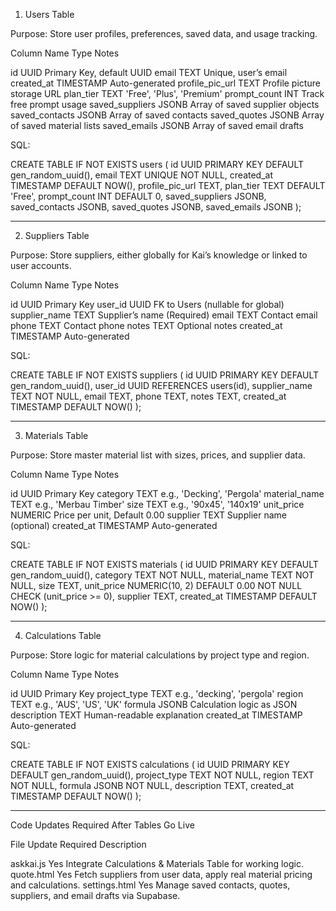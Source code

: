 1. Users Table

Purpose:
Store user profiles, preferences, saved data, and usage tracking.

Column Name	Type	Notes

id	UUID	Primary Key, default UUID
email	TEXT	Unique, user’s email
created_at	TIMESTAMP	Auto-generated
profile_pic_url	TEXT	Profile picture storage URL
plan_tier	TEXT	'Free', 'Plus', 'Premium'
prompt_count	INT	Track free prompt usage
saved_suppliers	JSONB	Array of saved supplier objects
saved_contacts	JSONB	Array of saved contacts
saved_quotes	JSONB	Array of saved material lists
saved_emails	JSONB	Array of saved email drafts


SQL:

CREATE TABLE IF NOT EXISTS users (
    id UUID PRIMARY KEY DEFAULT gen_random_uuid(),
    email TEXT UNIQUE NOT NULL,
    created_at TIMESTAMP DEFAULT NOW(),
    profile_pic_url TEXT,
    plan_tier TEXT DEFAULT 'Free',
    prompt_count INT DEFAULT 0,
    saved_suppliers JSONB,
    saved_contacts JSONB,
    saved_quotes JSONB,
    saved_emails JSONB
);


---

2. Suppliers Table

Purpose:
Store suppliers, either globally for Kai’s knowledge or linked to user accounts.

Column Name	Type	Notes

id	UUID	Primary Key
user_id	UUID	FK to Users (nullable for global)
supplier_name	TEXT	Supplier’s name (Required)
email	TEXT	Contact email
phone	TEXT	Contact phone
notes	TEXT	Optional notes
created_at	TIMESTAMP	Auto-generated


SQL:

CREATE TABLE IF NOT EXISTS suppliers (
    id UUID PRIMARY KEY DEFAULT gen_random_uuid(),
    user_id UUID REFERENCES users(id),
    supplier_name TEXT NOT NULL,
    email TEXT,
    phone TEXT,
    notes TEXT,
    created_at TIMESTAMP DEFAULT NOW()
);


---

3. Materials Table

Purpose:
Store master material list with sizes, prices, and supplier data.

Column Name	Type	Notes

id	UUID	Primary Key
category	TEXT	e.g., 'Decking', 'Pergola'
material_name	TEXT	e.g., 'Merbau Timber'
size	TEXT	e.g., '90x45', '140x19'
unit_price	NUMERIC	Price per unit, Default 0.00
supplier	TEXT	Supplier name (optional)
created_at	TIMESTAMP	Auto-generated


SQL:

CREATE TABLE IF NOT EXISTS materials (
    id UUID PRIMARY KEY DEFAULT gen_random_uuid(),
    category TEXT NOT NULL,
    material_name TEXT NOT NULL,
    size TEXT,
    unit_price NUMERIC(10, 2) DEFAULT 0.00 NOT NULL CHECK (unit_price >= 0),
    supplier TEXT,
    created_at TIMESTAMP DEFAULT NOW()
);


---

4. Calculations Table

Purpose:
Store logic for material calculations by project type and region.

Column Name	Type	Notes

id	UUID	Primary Key
project_type	TEXT	e.g., 'decking', 'pergola'
region	TEXT	e.g., 'AUS', 'US', 'UK'
formula	JSONB	Calculation logic as JSON
description	TEXT	Human-readable explanation
created_at	TIMESTAMP	Auto-generated


SQL:

CREATE TABLE IF NOT EXISTS calculations (
    id UUID PRIMARY KEY DEFAULT gen_random_uuid(),
    project_type TEXT NOT NULL,
    region TEXT NOT NULL,
    formula JSONB NOT NULL,
    description TEXT,
    created_at TIMESTAMP DEFAULT NOW()
);


---

Code Updates Required After Tables Go Live

File	Update Required	Description

askkai.js	Yes	Integrate Calculations & Materials Table for working logic.
quote.html	Yes	Fetch suppliers from user data, apply real material pricing and calculations.
settings.html	Yes	Manage saved contacts, quotes, suppliers, and email drafts via Supabase.

